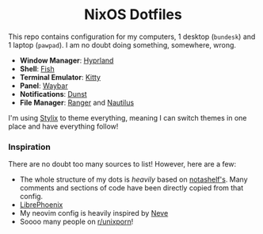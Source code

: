 <div align="center">

<h1>NixOS Dotfiles</h1>
</div>

This repo contains configuration for my computers, 1 desktop
(`bundesk`) and 1 laptop (`pawpad`). I am no doubt doing something, somewhere, wrong.

- **Window Manager**: [Hyprland](https://hyprland.org)
- **Shell**: [Fish](https://fishshell.com)
- **Terminal Emulator**: [Kitty](https://sw.kovidgoyal.net/kitty)
- **Panel**: [Waybar](https://github.com/Alexays/Waybar)
- **Notifications**: [Dunst](https://github.com/dunst-project/dunst)
- **File Manager**: [Ranger](https://github.com/ranger/ranger) and [Nautilus](https://apps.gnome.org/Nautilus/)

I'm using [Stylix](https://github.com/danth/stylix) to theme everything, meaning I can switch themes in one place and have everything follow!

### Inspiration

There are no doubt too many sources to list! However, here are a few:

- The whole structure of my dots is _heavily_ based on [notashelf's](https://github.com/NotAShelf/nyx). Many comments and sections of code have been directly copied from that config.
- [LibrePhoenix](https://www.youtube.com/@librephoenix/videos)
- My neovim config is heavily inspired by [Neve](https://github.com/redyf/Neve)
- Soooo many people on [r/unixporn](https://reddit.com/r/unixporn)!

